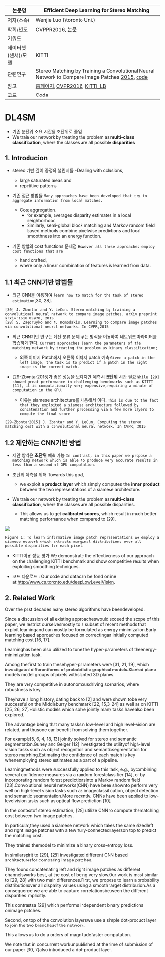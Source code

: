|논문명 | Efficient Deep Learning for Stereo Matching |
| --- | --- |
| 저자\(소속\) | Wenjie Luo \(\toronto Uni.) |
| 학회/년도 | CVPPR2016, [논문](http://ieeexplore.ieee.org/document/7780983/) |
| 키워드 | |
| 데이터셋(센서)/모델 | KITTI |
| 관련연구|Stereo Matching by Training a Convolutional Neural Network to Compare Image Patches [2015](https://arxiv.org/abs/1510.05970), [code](https://github.com/jzbontar/mc-cnn)|
| 참고 |[홈페이지](http://www.cs.toronto.edu/deepLowLevelVision/), [CVPR2016](https://www.youtube.com/watch?v=EEqCf_eno5c), [KITTI_LB](http://www.cvlibs.net/datasets/kitti/eval_scene_flow_detail.php?benchmark=stereo&result=b54624a9eed52b4c8e6c76b411179dce4bd7d4d8) |
| 코드 |[Code](https://bitbucket.org/saakuraa/cvpr16_stereo_public/src) |



# DL4SM

- 기존 분단위 소요 시간을 초단위로 줄임 
- We train our network by treating the problem as **multi-class classification**, where the classes are all possible **disparities**

## 1. Introducion

- stereo 기반 깊이 증정의 챌린지들 
    -Dealing with cclusions, 
    - large saturated areas and 
    - repetitive patterns

- 기존 접근 방법들 `Many approaches have been developed that try to aggregate information from local matches.` 
    - Cost aggregation, 
        - for example, averages disparity estimates in a local neighborhood.
        - Similarly, semi-global block matching and Markov random field based methods combine pixelwise predictions and local smoothness into an energy function. 
        
- 기존 방법의 cost functions 문제점 `However all these approaches employ cost functions that are` 
    - hand crafted, 
    - where only a linear combination of features is learned from data.
  

## 1.1 최근 CNN기반 방법들 
        
- 최근 CNN을 이용하여 `learn how to match for the task of stereo estimation`[30, 28]. 

```
[30] J. Zbontar and Y. LeCun. Stereo matching by training a convolutional neural network to compare image patches. arXiv preprint arXiv:1510.05970, 2015. 
[28] S. Zagoruyko and N. Komodakis. Learning to compare image patches via convolutional neural networks. In CVPR,2015
```

- 최근 CNN기반 연구는 이진 분류 문제 푸는 방식을 이용하여 네트워크 파라미터를 학습하게 한다. `Current approaches learn the parameters of the matching network by treating the problem as binary classification; `
    - 외쪽 이미지 Patch에서 오른쪽 이미지 patch 예측 `Given a patch in the left image, the task is to predict if a patch in the right image is the correct match.`

- [29-Zbontar2015]가 좋은 성능을 보이지만 예측시 **분단위** 시간 필요 `While [29] showed great performance in challenging benchmarks such as KITTI [11], it is computationally very expensive,requiring a minute of computation in the GPU. `
    - 이유는 siamese architecture를 사용해서 이다. `This is due to the fact that they exploited a siamese architecture followed by concatenation and further processing via a few more layers to compute the final score`
    
```
[29-Zbontar2015] J. Zbontar and Y. LeCun. Computing the stereo matching cost with a convolutional neural network. In CVPR, 2015
```
    
## 1.2 제안하는 CNN기반 방법 

- 제안 방식은 **초단위** 예측 가능 `In contrast, in this paper we propose a matching network which is able to produce very accurate results in less than a second of GPU computation. `

- 초단위 예측을 위해 Towards this goal, 
    - we exploit a **product layer** which simply computes the **inner product** between the two representations of a siamese architecture.

- We train our network by treating the problem as **multi-class classification**, where the classes are all possible disparities.
    - This allows us to get **calibrated scores**, which result in much better matching performance when compared to [29]. 


![](https://i.imgur.com/wMokNMJ.png)
```
Figure 1: To learn informative image patch representations we employ a siamese network which extracts marginal distributions over all possible disparities for each pixel.
```

- KITTI이용 성능 평가  We demonstrate the effectiveness of our approach on the challenging KITTI benchmark and show competitive results when exploiting smoothing techniques. 

- 코드 다운로드 : Our code and datacan be fond online at:http://www.cs.toronto.edu/deepLowLevelVision.

## 2. Related Work

Over the past decades many stereo algorithms have beendeveloped. 

Since a discussion of all existing approacheswould exceed the scope of this paper, we restrict ourselvesmostly to a subset of recent methods that exploit learningand can mostly be formulated as energy minimization.Early learning based approaches focused on correctingan initially computed matching cost [16, 17]. 

Learninghas been also utilized to tune the hyper-parameters of theenergy-minimization task. 

Among the first to train thesehyper-parameters were [31, 21, 19], which investigated differentforms of probabilistic graphical models.Slanted plane models model groups of pixels withslanted 3D planes. 

They are very competitive in autonomousdriving scenarios, where robustness is key. 

Theyhave a long history, dating back to [2] and were shown tobe very successful on the Middleburry benchmark [22, 15,3, 24] as well as on KITTI [25, 26, 27].Holistic models which solve jointly many tasks havealso been explored. 

The advantage being that many tasksin low-level and high level-vision are related, and thusone can benefit from solving them together. 

For example[5, 6, 4, 18, 13] jointly solved for stereo and semantic segmentation.Guney and Geiger [12] investigated the utilityof high-level vision tasks such as object recognition and semanticsegmentation for stereo matching.Estimating the confidence of each match is key whenemploying stereo estimates as a part of a pipeline. 

Learningmethods were successfully applied to this task, e.g., bycombining several confidence measures via a random forestclassifier [14], or by incorporating random forest predictionsinto a Markov random field [23].Convolutional neural networks(CNN) have been shownto perform very well on high-level vision tasks such as imageclassification, object detection and semantic segmentation.More recently, CNNs have been applied to low-levelvision tasks such as optical flow prediction [10]. 

In the contextof stereo estimation, [29] utilize CNN to compute thematching cost between two image patches. 

In particular,they used a siamese network which takes the same sizedleft and right image patches with a few fully-connected layerson top to predict the matching cost. 

They trained themodel to minimize a binary cross-entropy loss. 

In similarspirit to [29], [28] investigated different CNN based architecturesfor comparing image patches. 

They found concatenating left and right image patches as different channelsworks best, at the cost of being very slow.Our work is most similar to [29, 28] with two main differences.First, we propose to learn a probability distributionover all disparity values using a smooth target distribution.As a consequence we are able to capture correlationsbetween the different disparities implicitly. 

This contrastsa [29] which performs independent binary predictions onimage patches. 

Second, on top of the convolution layerswe use a simple dot-product layer to join the two branchesof the network. 

This allows us to do a orders of magnitudefaster computation. 

We note that in concurrent workunpublished at the time of submission of our paper [30, 7]also introduced a dot-product layer.